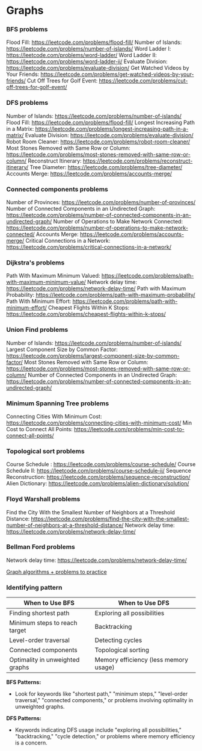 # Graphs


### BFS problems

Flood Fill: https://leetcode.com/problems/flood-fill/
Number of Islands: https://leetcode.com/problems/number-of-islands/
Word Ladder I: https://leetcode.com/problems/word-ladder/
Word Ladder II: https://leetcode.com/problems/word-ladder-ii/
Evaluate Division: https://leetcode.com/problems/evaluate-division/
Get Watched Videos by Your Friends: https://leetcode.com/problems/get-watched-videos-by-your-friends/
Cut Off Trees for Golf Event: https://leetcode.com/problems/cut-off-trees-for-golf-event/


### DFS problems

Number of Islands: https://leetcode.com/problems/number-of-islands/
Flood Fill: https://leetcode.com/problems/flood-fill/
Longest Increasing Path in a Matrix: https://leetcode.com/problems/longest-increasing-path-in-a-matrix/
Evaluate Division: https://leetcode.com/problems/evaluate-division/
Robot Room Cleaner: https://leetcode.com/problems/robot-room-cleaner/
Most Stones Removed with Same Row or Column: https://leetcode.com/problems/most-stones-removed-with-same-row-or-column/
Reconstruct Itinerary: https://leetcode.com/problems/reconstruct-itinerary/
Tree Diameter: https://leetcode.com/problems/tree-diameter/
Accounts Merge: https://leetcode.com/problems/accounts-merge/

### Connected components problems

Number of Provinces: https://leetcode.com/problems/number-of-provinces/
Number of Connected Components in an Undirected Graph: https://leetcode.com/problems/number-of-connected-components-in-an-undirected-graph/
Number of Operations to Make Network Connected: https://leetcode.com/problems/number-of-operations-to-make-network-connected/
Accounts Merge: https://leetcode.com/problems/accounts-merge/
Critical Connections in a Network: https://leetcode.com/problems/critical-connections-in-a-network/

### Dijkstra's problems

Path With Maximum Minimum Valued: https://leetcode.com/problems/path-with-maximum-minimum-value/
Network delay time: https://leetcode.com/problems/network-delay-time/
Path with Maximum Probability: https://leetcode.com/problems/path-with-maximum-probability/
Path With Minimum Effort: https://leetcode.com/problems/path-with-minimum-effort/
Cheapest Flights Within K Stops: https://leetcode.com/problems/cheapest-flights-within-k-stops/

### Union Find problems

Number of Islands: https://leetcode.com/problems/number-of-islands/
Largest Component Size by Common Factor: https://leetcode.com/problems/largest-component-size-by-common-factor/
Most Stones Removed with Same Row or Column: https://leetcode.com/problems/most-stones-removed-with-same-row-or-column/
Number of Connected Components in an Undirected Graph: https://leetcode.com/problems/number-of-connected-components-in-an-undirected-graph/

### Minimum Spanning Tree problems

Connecting Cities With Minimum Cost: https://leetcode.com/problems/connecting-cities-with-minimum-cost/
Min Cost to Connect All Points: https://leetcode.com/problems/min-cost-to-connect-all-points/

### Topological sort problems

Course Schedule : https://leetcode.com/problems/course-schedule/
Course Schedule II: https://leetcode.com/problems/course-schedule-ii/
Sequence Reconstruction: https://leetcode.com/problems/sequence-reconstruction/
Alien Dictionary: https://leetcode.com/problems/alien-dictionary/solution/

### Floyd Warshall problems

Find the City With the Smallest Number of Neighbors at a Threshold Distance: https://leetcode.com/problems/find-the-city-with-the-smallest-number-of-neighbors-at-a-threshold-distance/
Network delay time: https://leetcode.com/problems/network-delay-time/

### Bellman Ford problems

Network delay time: https://leetcode.com/problems/network-delay-time/

[Graph algorithms + problems to practice](https://leetcode.com/discuss/study-guide/1326900/Graph-algorithms-%2B-problems-to-practice)

### Identifying pattern 

| When to Use BFS              | When to Use DFS                |
|------------------------------|--------------------------------|
| Finding shortest path        | Exploring all possibilities    |
| Minimum steps to reach target| Backtracking                   |
| Level-order traversal        | Detecting cycles               |
| Connected components         | Topological sorting            |
| Optimality in unweighted graphs | Memory efficiency (less memory usage) |


**BFS Patterns:**
   - Look for keywords like "shortest path," "minimum steps," "level-order traversal," "connected components," or problems involving optimality in unweighted graphs.

**DFS Patterns:**
   - Keywords indicating DFS usage include "exploring all possibilities," "backtracking," "cycle detection," or problems where memory efficiency is a concern.

